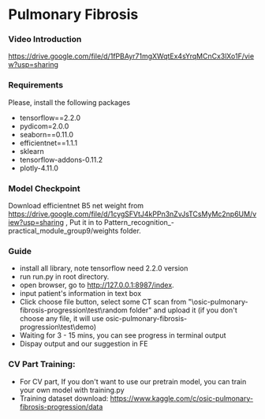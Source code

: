 # Pulmonary Fibrosis

### Video Introduction

https://drive.google.com/file/d/1fPBAyr71mgXWqtEx4sYrqMCnCx3lXo1F/view?usp=sharing

### Requirements

Please, install the following packages
- tensorflow==2.2.0
- pydicom=2.0.0
- seaborn==0.11.0
- efficientnet==1.1.1
- sklearn
- tensorflow-addons-0.11.2
- plotly-4.11.0




### Model Checkpoint

Download efficientnet B5 net weight from https://drive.google.com/file/d/1cygSFVtJ4kPPn3nZvJsTCsMyMc2np6UM/view?usp=sharing ,
Put it in to Pattern_recognition_-practical_module_group9/weights  folder. 

### Guide
- install all library, note tensorflow need 2.2.0 version
- run run.py in root directory.
- open browser, go to http://127.0.0.1:8987/index.
- input patient's information in text box
- Click choose file button, select some CT scan from "\osic-pulmonary-fibrosis-progression\test\random folder" and upload it (if you don't choose any file, it will use osic-pulmonary-fibrosis-progression\test\demo)
- Waiting for 3 - 15 mins, you can see progress in terminal output
- Dispay output and our suggestion in FE 


### CV Part Training:
- For CV part, If you don't want to use our pretrain model, you can train your own model with  training.py
- Training dataset download: https://www.kaggle.com/c/osic-pulmonary-fibrosis-progression/data

